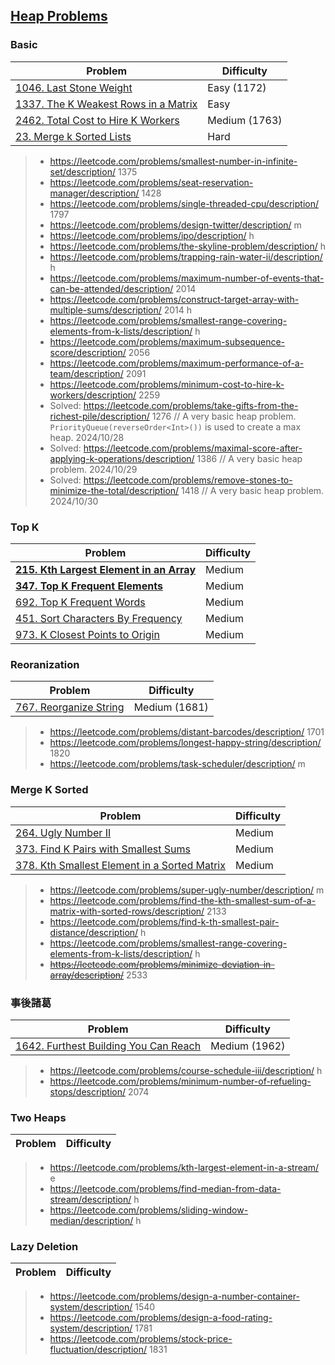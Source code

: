 ## [Heap Problems](../topics/heap.md)

### Basic
| Problem          | Difficulty |
|------------------|------------|
|[1046. Last Stone Weight](../leetcode/1046.last-stone-weight.md)|Easy (1172)|
|[1337. The K Weakest Rows in a Matrix](../leetcode/1337.the-k-weakest-rows-in-a-matrix.md)|Easy|
|[2462. Total Cost to Hire K Workers](../leetcode/2462.total-cost-to-hire-k-workers.md)|Medium (1763)|
|[23. Merge k Sorted Lists](../leetcode/23.merge-k-sorted-lists.md)|Hard|

> * https://leetcode.com/problems/smallest-number-in-infinite-set/description/ 1375
> * https://leetcode.com/problems/seat-reservation-manager/description/ 1428
> * https://leetcode.com/problems/single-threaded-cpu/description/ 1797
> * https://leetcode.com/problems/design-twitter/description/ m
> * https://leetcode.com/problems/ipo/description/ h
> * https://leetcode.com/problems/the-skyline-problem/description/ h
> * https://leetcode.com/problems/trapping-rain-water-ii/description/ h
> * https://leetcode.com/problems/maximum-number-of-events-that-can-be-attended/description/ 2014
> * https://leetcode.com/problems/construct-target-array-with-multiple-sums/description/ 2014 h
> * https://leetcode.com/problems/smallest-range-covering-elements-from-k-lists/description/ h
> * https://leetcode.com/problems/maximum-subsequence-score/description/ 2056
> * https://leetcode.com/problems/maximum-performance-of-a-team/description/ 2091
> * https://leetcode.com/problems/minimum-cost-to-hire-k-workers/description/ 2259
> * Solved: https://leetcode.com/problems/take-gifts-from-the-richest-pile/description/ 1276 // A very basic heap problem. `PriorityQueue(reverseOrder<Int>())` is used to create a max heap. 2024/10/28
> * Solved: https://leetcode.com/problems/maximal-score-after-applying-k-operations/description/ 1386 // A very basic heap problem. 2024/10/29
> * Solved: https://leetcode.com/problems/remove-stones-to-minimize-the-total/description/ 1418 // A very basic heap problem. 2024/10/30

### Top K
| Problem          | Difficulty |
|------------------|------------|
|**[215. Kth Largest Element in an Array](../leetcode/215.kth-largest-element-in-an-array.md)**|Medium|
|**[347. Top K Frequent Elements](../leetcode/347.top-k-frequent-elements.md)**|Medium|
|[692. Top K Frequent Words](../leetcode/692.top-k-frequent-words.md)|Medium|
|[451. Sort Characters By Frequency](../leetcode/451.sort-charaters-by-frequency.md)|Medium|
|[973. K Closest Points to Origin](../leetcode/973.k-closest-points-to-origin.md)|Medium|

### Reoranization
| Problem          | Difficulty |
|------------------|------------|
|[767. Reorganize String](../leetcode/767.reorganize-string.md)|Medium (1681)|

> * https://leetcode.com/problems/distant-barcodes/description/ 1701
> * https://leetcode.com/problems/longest-happy-string/description/ 1820
> * https://leetcode.com/problems/task-scheduler/description/ m

### Merge K Sorted
| Problem          | Difficulty |
|------------------|------------|
|[264. Ugly Number II](../leetcode/264.ugly-number-ii.md)|Medium|
|[373. Find K Pairs with Smallest Sums](../leetcode/373.find-k-pairs-with-smallest-sums.md)|Medium|
|[378. Kth Smallest Element in a Sorted Matrix](../leetcode/378.kth-smallest-element-in-a-sorted-matrix.md)|Medium|

> * https://leetcode.com/problems/super-ugly-number/description/ m
> * https://leetcode.com/problems/find-the-kth-smallest-sum-of-a-matrix-with-sorted-rows/description/ 2133
> * https://leetcode.com/problems/find-k-th-smallest-pair-distance/description/ h
> * https://leetcode.com/problems/smallest-range-covering-elements-from-k-lists/description/ h
> * ~~https://leetcode.com/problems/minimize-deviation-in-array/description/~~ 2533

### 事後諸葛
| Problem          | Difficulty |
|------------------|------------|
|[1642. Furthest Building You Can Reach](../leetcode/1642.furthest-building-you-can-reach.md)|Medium (1962)|

> * https://leetcode.com/problems/course-schedule-iii/description/ h
> * https://leetcode.com/problems/minimum-number-of-refueling-stops/description/ 2074


### Two Heaps
| Problem          | Difficulty |
|------------------|------------|
> * https://leetcode.com/problems/kth-largest-element-in-a-stream/ e
> * https://leetcode.com/problems/find-median-from-data-stream/description/ h
> * https://leetcode.com/problems/sliding-window-median/description/ h

### Lazy Deletion
| Problem          | Difficulty |
|------------------|------------|
> * https://leetcode.com/problems/design-a-number-container-system/description/ 1540
> * https://leetcode.com/problems/design-a-food-rating-system/description/ 1781
> * https://leetcode.com/problems/stock-price-fluctuation/description/ 1831